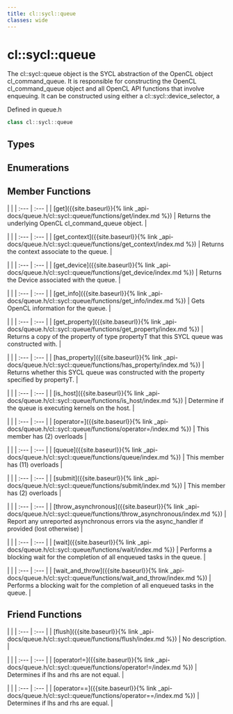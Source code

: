 ```yaml
---
title: cl::sycl::queue
classes: wide
---
```

# cl::sycl::queue

The cl::sycl::queue object is the SYCL abstraction of the OpenCL object cl_command_queue. It is responsible for constructing the OpenCL cl_command_queue object and all OpenCL API functions that involve enqueuing. It can be constructed using either a cl::sycl::device_selector, a 

Defined in queue.h

```cpp
class cl::sycl::queue
```

## Types

## Enumerations

## Member Functions

   |   |
| :--- | :--- |
| [get]({{site.baseurl}}{% link _api-docs/queue.h/cl::sycl::queue/functions/get/index.md %}) | Returns the underlying OpenCL cl_command_queue object.  |

   |   |
| :--- | :--- |
| [get_context]({{site.baseurl}}{% link _api-docs/queue.h/cl::sycl::queue/functions/get_context/index.md %}) | Returns the context associate to the queue.  |

   |   |
| :--- | :--- |
| [get_device]({{site.baseurl}}{% link _api-docs/queue.h/cl::sycl::queue/functions/get_device/index.md %}) | Returns the Device associated with the queue.  |

   |   |
| :--- | :--- |
| [get_info]({{site.baseurl}}{% link _api-docs/queue.h/cl::sycl::queue/functions/get_info/index.md %}) | Gets OpenCL information for the queue.  |

   |   |
| :--- | :--- |
| [get_property]({{site.baseurl}}{% link _api-docs/queue.h/cl::sycl::queue/functions/get_property/index.md %}) | Returns a copy of the property of type propertyT that this SYCL queue was constructed with.  |

   |   |
| :--- | :--- |
| [has_property]({{site.baseurl}}{% link _api-docs/queue.h/cl::sycl::queue/functions/has_property/index.md %}) | Returns whether this SYCL queue was constructed with the property specified by propertyT.  |

   |   |
| :--- | :--- |
| [is_host]({{site.baseurl}}{% link _api-docs/queue.h/cl::sycl::queue/functions/is_host/index.md %}) | Determine if the queue is executing kernels on the host.  |

   |   |
| :--- | :--- |
| [operator=]({{site.baseurl}}{% link _api-docs/queue.h/cl::sycl::queue/functions/operator=/index.md %}) | This member has (2) overloads |

   |   |
| :--- | :--- |
| [queue]({{site.baseurl}}{% link _api-docs/queue.h/cl::sycl::queue/functions/queue/index.md %}) | This member has (11) overloads |

   |   |
| :--- | :--- |
| [submit]({{site.baseurl}}{% link _api-docs/queue.h/cl::sycl::queue/functions/submit/index.md %}) | This member has (2) overloads |

   |   |
| :--- | :--- |
| [throw_asynchronous]({{site.baseurl}}{% link _api-docs/queue.h/cl::sycl::queue/functions/throw_asynchronous/index.md %}) | Report any unreported asynchronous errors via the async_handler if provided (lost otherwise)  |

   |   |
| :--- | :--- |
| [wait]({{site.baseurl}}{% link _api-docs/queue.h/cl::sycl::queue/functions/wait/index.md %}) | Performs a blocking wait for the completion of all enqueued tasks in the queue.  |

   |   |
| :--- | :--- |
| [wait_and_throw]({{site.baseurl}}{% link _api-docs/queue.h/cl::sycl::queue/functions/wait_and_throw/index.md %}) | Performs a blocking wait for the completion of all enqueued tasks in the queue.  |


## Friend Functions

   |   |
| :--- | :--- |
| [flush]({{site.baseurl}}{% link _api-docs/queue.h/cl::sycl::queue/functions/flush/index.md %}) | No description. |

   |   |
| :--- | :--- |
| [operator!=]({{site.baseurl}}{% link _api-docs/queue.h/cl::sycl::queue/functions/operator!=/index.md %}) | Determines if lhs and rhs are not equal.  |

   |   |
| :--- | :--- |
| [operator==]({{site.baseurl}}{% link _api-docs/queue.h/cl::sycl::queue/functions/operator==/index.md %}) | Determines if lhs and rhs are equal.  |

